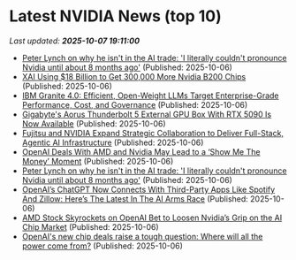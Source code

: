 # Latest NVIDIA News (top 10)
_Last updated: **2025-10-07 19:11:00**_

- [Peter Lynch on why he isn't in the AI trade: 'I literally couldn't pronounce Nvidia until about 8 months ago'](https://biztoc.com/x/74cf03e36451a92a) (Published: 2025-10-06)
- [XAI Using $18 Billion to Get 300,000 More Nvidia B200 Chips](https://www.nextbigfuture.com/2025/10/xai-using-18-billion-to-get-300000-more-nvidia-b200-chips.html) (Published: 2025-10-06)
- [IBM Granite 4.0: Efficient, Open-Weight LLMs Target Enterprise-Grade Performance, Cost, and Governance](https://www.storagereview.com/news/ibm-granite-4-0-efficient-open-weight-llms-target-enterprise-grade-performance-cost-and-governance) (Published: 2025-10-06)
- [Gigabyte's Aorus Thunderbolt 5 External GPU Box With RTX 5090 Is Now Available](https://hothardware.com/news/gigabyte-aorus-thunderbolt-5-egpu-with-geforce-rtx-5090-available-for-2999) (Published: 2025-10-06)
- [Fujitsu and NVIDIA Expand Strategic Collaboration to Deliver Full-Stack, Agentic AI Infrastructure](https://www.storagereview.com/news/fujitsu-and-nvidia-expand-strategic-collaboration-to-deliver-full-stack-agentic-ai-infrastructure) (Published: 2025-10-06)
- [OpenAI Deals With AMD and Nvidia May Lead to a ‘Show Me The Money’ Moment](https://biztoc.com/x/86f9e2597d77c88e) (Published: 2025-10-06)
- [Peter Lynch on why he isn't in the AI trade: 'I literally couldn't pronounce Nvidia until about 8 months ago'](https://www.cnbc.com/2025/10/06/peter-lynch-ai-trade-investing.html) (Published: 2025-10-06)
- [OpenAI’s ChatGPT Now Connects With Third-Party Apps Like Spotify And Zillow: Here’s The Latest In The AI Arms Race](https://www.forbes.com/sites/antoniopequenoiv/2025/10/06/openais-chatgpt-now-connects-with-third-party-apps-like-spotify-and-zillow-heres-the-latest-in-the-ai-arms-race/) (Published: 2025-10-06)
- [AMD Stock Skyrockets on OpenAI Bet to Loosen Nvidia’s Grip on the AI Chip Market](https://decrypt.co/343068/amd-stock-skyrockets-openai-bet-loosen-nvidia-grip-ai-chip-market) (Published: 2025-10-06)
- [OpenAI's new chip deals raise a tough question: Where will all the power come from?](https://biztoc.com/x/1a484fb9d8f49329) (Published: 2025-10-06)
